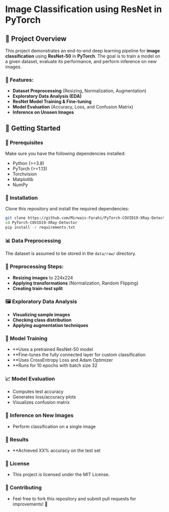 # **Image Classification using ResNet in PyTorch**

## 📌 Project Overview

This project demonstrates an end-to-end deep learning pipeline for **image classification** using **ResNet-50** in **PyTorch**. The goal is to train a model on a given dataset, evaluate its performance, and perform inference on new images.

### 🔹 Features:
- **Dataset Preprocessing** (Resizing, Normalization, Augmentation)
- **Exploratory Data Analysis (EDA)**
- **ResNet Model Training & Fine-tuning**
- **Model Evaluation** (Accuracy, Loss, and Confusion Matrix)
- **Inference on Unseen Images**

## 🚀 Getting Started

### 🔹 Prerequisites
Make sure you have the following dependencies installed:

- Python (>=3.8)
- PyTorch (>=1.13)
- Torchvision
- Matplotlib
- NumPy

### 🔹 Installation
Clone this repository and install the required dependencies:

```bash
git clone https://github.com/Mirwais-Farahi/PyTorch-COVID19-XRay-Detector.git
cd PyTorch-COVID19-XRay-Detector
pip install -r requirements.txt
```
### 📊 Data Preprocessing

The dataset is assumed to be stored in the `data/raw/` directory.

### 🔹 Preprocessing Steps:
- **Resizing images** to 224x224
- **Applying transformations** (Normalization, Random Flipping)
- **Creating train-test split**

### 🖼 Exploratory Data Analysis

- **Visualizing sample images**
- **Checking class distribution**
- **Applying augmentation techniques**

### 🧠 Model Training

- **Uses a pretrained ResNet-50 model
- **Fine-tunes the fully connected layer for custom classification
- **Uses CrossEntropy Loss and Adam Optimizer
- **Runs for 10 epochs with batch size 32

### 📈 Model Evaluation

- Computes test accuracy
- Generates loss/accuracy plots
- Visualizes confusion matrix

### 📌 Inference on New Images

- Perform classification on a single image

### 🔬 Results

- **Achieved XX% accuracy on the test set

### 📜 License

- This project is licensed under the MIT License.

### 🤝 Contributing
- Feel free to fork this repository and submit pull requests for improvements! 🎯